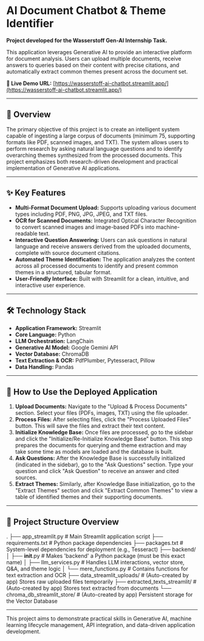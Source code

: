 # AI Document Chatbot & Theme Identifier

**Project developed for the Wasserstoff Gen-AI Internship Task.**

This application leverages Generative AI to provide an interactive platform for document analysis. Users can upload multiple documents, receive answers to queries based on their content with precise citations, and automatically extract common themes present across the document set.

**🔗 Live Demo URL:** [https://wasserstoff-ai-chatbot.streamlit.app/](https://wasserstoff-ai-chatbot.streamlit.app/)

---

## 📜 Overview

The primary objective of this project is to create an intelligent system capable of ingesting a large corpus of documents (minimum 75, supporting formats like PDF, scanned images, and TXT). The system allows users to perform research by asking natural language questions and to identify overarching themes synthesized from the processed documents. This project emphasizes both research-driven development and practical implementation of Generative AI applications.

---

## ✨ Key Features

* **Multi-Format Document Upload:** Supports uploading various document types including PDF, PNG, JPG, JPEG, and TXT files.
* **OCR for Scanned Documents:** Integrated Optical Character Recognition to convert scanned images and image-based PDFs into machine-readable text.
* **Interactive Question Answering:** Users can ask questions in natural language and receive answers derived from the uploaded documents, complete with source document citations.
* **Automated Theme Identification:** The application analyzes the content across all processed documents to identify and present common themes in a structured, tabular format.
* **User-Friendly Interface:** Built with Streamlit for a clean, intuitive, and interactive user experience.

---

## 🛠️ Technology Stack

* **Application Framework:** Streamlit
* **Core Language:** Python
* **LLM Orchestration:** LangChain
* **Generative AI Model:** Google Gemini API
* **Vector Database:** ChromaDB
* **Text Extraction & OCR:** PdfPlumber, Pytesseract, Pillow
* **Data Handling:** Pandas

---

## 🚀 How to Use the Deployed Application

1.  **Upload Documents:** Navigate to the "Upload & Process Documents" section. Select your files (PDFs, images, TXT) using the file uploader.
2.  **Process Files:** After selecting files, click the "Process Uploaded Files" button. This will save the files and extract their text content.
3.  **Initialize Knowledge Base:** Once files are processed, go to the sidebar and click the "Initialize/Re-Initialize Knowledge Base" button. This step prepares the documents for querying and theme extraction and may take some time as models are loaded and the database is built.
4.  **Ask Questions:** After the Knowledge Base is successfully initialized (indicated in the sidebar), go to the "Ask Questions" section. Type your question and click "Ask Question" to receive an answer and cited sources.
5.  **Extract Themes:** Similarly, after Knowledge Base initialization, go to the "Extract Themes" section and click "Extract Common Themes" to view a table of identified themes and their supporting documents.

---

## 📁 Project Structure Overview
.
├── app_streamlit.py         # Main Streamlit application script
├── requirements.txt         # Python package dependencies
├── packages.txt             # System-level dependencies for deployment (e.g., Tesseract)
├── backend/
│   ├── __init__.py          # Makes 'backend' a Python package (must be this exact name)
│   ├── llm_services.py      # Handles LLM interactions, vector store, Q&A, and theme logic
│   └── mere_functions.py    # Contains functions for text extraction and OCR
├── data_streamlit_uploads/    # (Auto-created by app) Stores raw uploaded files temporarily
├── extracted_texts_streamlit/ # (Auto-created by app) Stores text extracted from documents
└── chroma_db_streamlit_store/ # (Auto-created by app) Persistent storage for the Vector Database

---

This project aims to demonstrate practical skills in Generative AI, machine learning lifecycle management, API integration, and data-driven application development.

